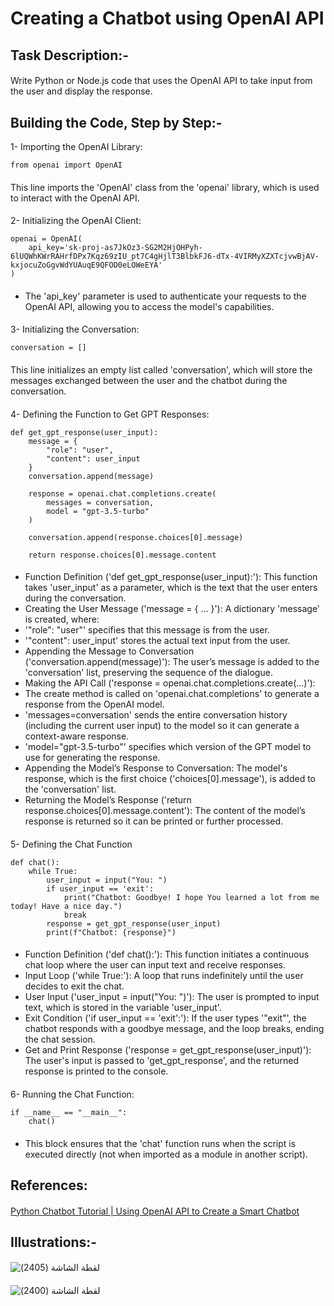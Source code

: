 # Creating a Chatbot using OpenAI API 
####
## Task Description:-
#### 
Write Python or Node.js code that uses the OpenAI API to take input from the user and display the response.
#### 
## Building the Code, Step by Step:-
1- Importing the OpenAI Library:
```
from openai import OpenAI
```
#### 
This line imports the 'OpenAI' class from the 'openai' library, which is used to interact with the OpenAI API.
#### 
2- Initializing the OpenAI Client:
```
openai = OpenAI(
    api_key='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'
)
```
####
- The 'api_key' parameter is used to authenticate your requests to the OpenAI API, allowing you to access the model's capabilities.
####
3-  Initializing the Conversation:
```
conversation = []
```
#### 
This line initializes an empty list called 'conversation', which will store the messages exchanged between the user and the chatbot during the conversation.
#### 
4- Defining the Function to Get GPT Responses:
```
def get_gpt_response(user_input):
    message = {
        "role": "user",
        "content": user_input
    }
    conversation.append(message)

    response = openai.chat.completions.create(
        messages = conversation,
        model = "gpt-3.5-turbo"
    )

    conversation.append(response.choices[0].message)

    return response.choices[0].message.content
```
#### 
- Function Definition ('def get_gpt_response(user_input):'): This function takes 'user_input' as a parameter, which is the text that the user enters during the conversation.  
- Creating the User Message ('message = { ... }'): A dictionary 'message' is created, where:
- '"role": "user"' specifies that this message is from the user.  
- '"content": user_input' stores the actual text input from the user.    
- Appending the Message to Conversation ('conversation.append(message)'): The user’s message is added to the 'conversation' list, preserving the sequence of the dialogue.  
- Making the API Call ('response = openai.chat.completions.create(...)'):
- The create method is called on 'openai.chat.completions' to generate a response from the OpenAI model.
- 'messages=conversation' sends the entire conversation history (including the current user input) to the model so it can generate a context-aware response.
- 'model="gpt-3.5-turbo"' specifies which version of the GPT model to use for generating the response.  
- Appending the Model’s Response to Conversation: The model's response, which is the first choice ('choices[0].message'), is added to the 'conversation' list.  
- Returning the Model’s Response ('return response.choices[0].message.content'): The content of the model’s response is returned so it can be printed or further processed.  
####
5- Defining the Chat Function
```
def chat():
    while True:
        user_input = input("You: ")
        if user_input == 'exit':
            print("Chatbot: Goodbye! I hope You learned a lot from me today! Have a nice day.")
            break
        response = get_gpt_response(user_input)
        print(f"Chatbot: {response}")
```
#### 
- Function Definition ('def chat():'): This function initiates a continuous chat loop where the user can input text and receive responses.
- Input Loop ('while True:'): A loop that runs indefinitely until the user decides to exit the chat.
- User Input ('user_input = input("You: ")'): The user is prompted to input text, which is stored in the variable 'user_input'.
- Exit Condition ('if user_input == 'exit':'): If the user types '"exit"', the chatbot responds with a goodbye message, and the loop breaks, ending the chat session.
- Get and Print Response ('response = get_gpt_response(user_input)'): The user's input is passed to 'get_gpt_response', and the returned response is printed to the console.
#### 
6- Running the Chat Function:
```
if __name__ == "__main__":
    chat()
```
####
- This block ensures that the 'chat' function runs when the script is executed directly (not when imported as a module in another script).
#### 
## References:
#### 
[Python Chatbot Tutorial | Using OpenAI API to Create a Smart Chatbot](https://youtu.be/w55C8cLWz74?si=S5BuYAL5wTckqU9r)
#### 
## Illustrations:-
#### 
![‏‏لقطة الشاشة (2405)](https://github.com/user-attachments/assets/12c8ae3a-d6c6-40ca-a419-582062f000bf)
#### 
![‏‏لقطة الشاشة (2400)](https://github.com/user-attachments/assets/82d247e9-f358-4426-bb88-38039d2507fd)
####
